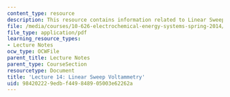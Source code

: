 ```yaml
---
content_type: resource
description: This resource contains information related to Linear Sweep Voltammetry.
file: /media/courses/10-626-electrochemical-energy-systems-spring-2014/984202229edbf449848905003e62262a_MIT10_626_S14_Lec14_HW6.pdf
file_type: application/pdf
learning_resource_types:
- Lecture Notes
ocw_type: OCWFile
parent_title: Lecture Notes
parent_type: CourseSection
resourcetype: Document
title: 'Lecture 14: Linear Sweep Voltammetry'
uid: 98420222-9edb-f449-8489-05003e62262a
---
```

